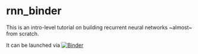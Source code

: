 # rnn_binder

This is an intro-level tutorial on building recurrent neural networks ~almost~ from scratch.

It can be launched via  [![Binder](http://mybinder.org/badge.svg)](http://mybinder.org:/repo/justheuristic/rnn_binder) 
